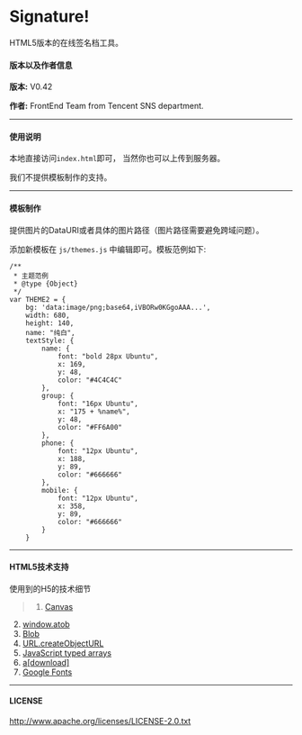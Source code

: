 Signature!
==========

HTML5版本的在线签名档工具。

#### 版本以及作者信息
**版本:** V0.42

**作者:** FrontEnd Team from Tencent SNS department.
****

#### 使用说明
本地直接访问`index.html`即可， 当然你也可以上传到服务器。

我们不提供模板制作的支持。
****

#### 模板制作
提供图片的DataURI或者具体的图片路径（图片路径需要避免跨域问题）。

添加新模板在 `js/themes.js` 中编辑即可。模板范例如下:

	/**
	 * 主题范例
	 * @type {Object}
	 */
	var THEME2 = {
		bg: 'data:image/png;base64,iVBORw0KGgoAAA...',
		width: 680,
		height: 140,
		name: "纯白",
		textStyle: {
			name: {
				font: "bold 28px Ubuntu",
				x: 169,
				y: 48,
				color: "#4C4C4C"
			},
			group: {
				font: "16px Ubuntu",
				x: "175 + %name%",
				y: 48,
				color: "#FF6A00"
			},
			phone: {
				font: "12px Ubuntu",
				x: 188,
				y: 89,
				color: "#666666"
			},
			mobile: {
				font: "12px Ubuntu",
				x: 358,
				y: 89,
				color: "#666666"
			}
		}

****

#### HTML5技术支持
使用到的H5的技术细节
>1. <a href="https://developer.mozilla.org/en-US/docs/HTML/Canvas" target="_blank">Canvas</a>
2. <a href="https://developer.mozilla.org/zh-CN/docs/DOM/window.atob" target="_blank">window.atob</a>
3. <a href="https://developer.mozilla.org/zh-CN/docs/DOM/Blob" target="_blank">Blob</a>
4. <a href="https://developer.mozilla.org/zh-CN/docs/DOM/window.URL.createObjectURL" target="_blank">URL.createObjectURL</a>
5. <a href="https://developer.mozilla.org/en-US/docs/JavaScript/Typed_arrays" target="_blank">JavaScript typed arrays</a>
6. <a href="http://updates.html5rocks.com/2011/08/Downloading-resources-in-HTML5-a-download" target="_blank">a[download]</a>
7. <a href="http://www.google.com/fonts/" target="_blank">Google Fonts</a>

****

#### LICENSE
http://www.apache.org/licenses/LICENSE-2.0.txt